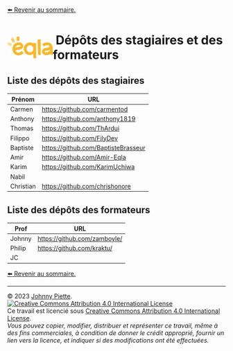 [:arrow_left: Revenir au sommaire.](./README.md#sommaire)

<h1 id="Depots" style="display: flex; align-items: center; justify-content: center;">
    <img src="/media/eqla.png" style="height:50px" alt="Logo d'Eqla">
    &nbsp;Dépôts des stagiaires et des formateurs
</h1>

## Liste des dépôts des stagiaires
| Prénom      | URL                                  |
|----------|--------------------------------------|
| Carmen   | https://github.com/carmentod         |
| Anthony  | https://github.com/anthony1819       |
| Thomas   | https://github.com/ThArdui           |
| Filippo  | https://github.com/FilyDev           |
| Baptiste | https://github.com/BaptisteBrasseur   |
| Amir     | https://github.com/Amir-Eqla         |
| Karim    | https://github.com/KarimUchiwa                  |
| Nabil    |                  |
| Christian| https://github.com/chrishonore       |


## Liste des dépôts des formateurs
| Prof     | URL                                  |
|----------|--------------------------------------|
| Johnny   | https://github.com/zamboyle/         |
| Philip   | https://github.com/kraktu/           |
| JC       |          |


[:arrow_left: Revenir au sommaire.](./README.md#sommaire)

---
&copy; 2023 [Johnny Piette](https://github.com/ZamBoyle).  
[![Creative Commons Attribution 4.0 International License](https://i.creativecommons.org/l/by/4.0/88x31.png)](https://creativecommons.org/licenses/by/4.0/)  
Ce travail est licencié sous [Creative Commons Attribution 4.0 International License](https://creativecommons.org/licenses/by/4.0/).   
_Vous pouvez copier, modifier, distribuer et représenter ce travail, même à des fins commerciales, à condition de donner le crédit approprié, fournir un lien vers la licence, et indiquer si des modifications ont été effectuées._